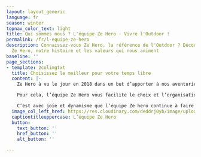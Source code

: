 ```yaml
---
layout: layout_generic
language: fr
season: winter
topnav_color_text: light
title: Qui sommes nous ? L'équipe Ze Hero - Vivre l'Outdoor !
permalink: /fr/l-equipe-ze-hero
description: Connaissez-vous Ze Hero, la référence de l'Outdoor ? Découvrez l'équipe
  Ze Hero, notre histoire et les valeurs qui nous animent
baseline: ''
page_sections:
- template: 2colimgtxt
  title: Choisissez le meilleur pour votre temps libre
  content: |-
    Ze Hero à vu le jour en 2018 dans un but d’apporter à nos aventuriers les meilleures activités outdoor de nos régions, mais aussi la possibilité d’une offre de matériel optimale et de qualité pour profiter au maximum de votre moment.

    Pour cela, l’équipe Ze Hero vous facilite le choix et l’organisation de l’activité que vous aurez sélectionné en vous apportant une solution de réservation simple et pratique.

    C’est avec joie et dynamisme que l’équipe Ze hero continue à faire avancer le projet après une période de crise sanitaire qui avait fortement ralenti son développement.
  image_col_left_href: https://res.cloudinary.com/deddrj0yb/image/upload/v1643645167/website/winter/FredJonny_060220_KariTraa_AW20_S09_0097-min-700x500_s5huaz.jpg
  captiontitleuppercase: L’équipe Ze Hero
  button:
    text_button: ''
    href_button: ''
    alt_button: ''

---
```

